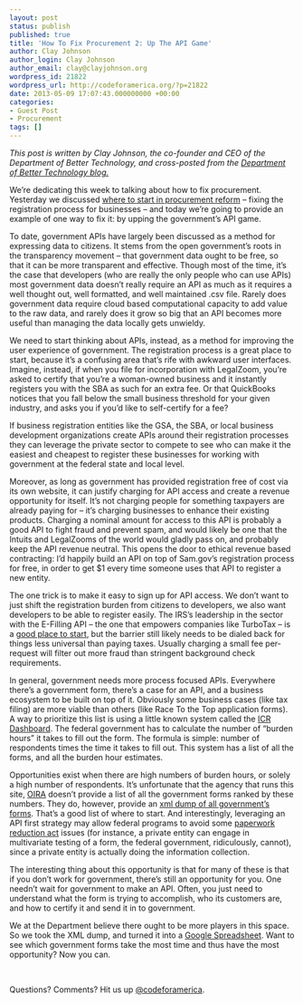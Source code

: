 ```yaml
---
layout: post
status: publish
published: true
title: 'How To Fix Procurement 2: Up The API Game'
author: Clay Johnson
author_login: Clay Johnson
author_email: clay@clayjohnson.org
wordpress_id: 21822
wordpress_url: http://codeforamerica.org/?p=21822
date: 2013-05-09 17:07:43.000000000 +00:00
categories:
- Guest Post
- Procurement
tags: []
---
```

<em>This post is written by Clay Johnson, the co-founder and CEO of the Department of Better Technology, and cross-posted from the <a href="http://www.dobt.co/Fixing-Procurement-1-Fix-Registration/" target="_blank">Department of Better Technology blog.</a> </em>

We’re dedicating this week to talking about how to fix procurement. Yesterday we discussed <a href="http://blog.dobt.co/Fixing-Procurement-1-Fix-Registration/">where to start in procurement reform</a> – fixing the registration process for businesses – and today we’re going to provide an example of one way to fix it: by upping the government’s API game.

To date, government APIs have largely been discussed as a method for expressing data to citizens. It stems from the open government’s roots in the transparency movement – that government data ought to be free, so that it can be more transparent and effective. Though most of the time, it’s the case that developers (who are really the only people who can use APIs) most government data doesn’t really require an API as much as it requires a well thought out, well formatted, and well maintained .csv file. Rarely does government data require cloud based computational capacity to add value to the raw data, and rarely does it grow so big that an API becomes more useful than managing the data locally gets unwieldy.

We need to start thinking about APIs, instead, as a method for improving the user experience of government. The registration process is a great place to start, because it’s a confusing area that’s rife with awkward user interfaces. Imagine, instead, if when you file for incorporation with LegalZoom, you’re asked to certify that you’re a woman-owned business and it instantly registers you with the SBA as such for an extra fee. Or that QuickBooks notices that you fall below the small business threshold for your given industry, and asks you if you’d like to self-certify for a fee?

If business registration entities like the GSA, the SBA, or local business development organizations create APIs around their registration processes they can leverage the private sector to compete to see who can make it the easiest and cheapest to register these businesses for working with government at the federal state and local level.

Moreover, as long as government has provided registration free of cost via its own website, it can justify charging for API access and create a revenue opportunity for itself. It’s not charging people for something taxpayers are already paying for – it’s charging businesses to enhance their existing products. Charging a nominal amount for access to this API is probably a good API to fight fraud and prevent spam, and would likely be one that the Intuits and LegalZooms of the world would gladly pass on, and probably keep the API revenue neutral. This opens the door to ethical revenue based contracting: I’d happily build an API on top of Sam.gov’s registration process for free, in order to get $1 every time someone uses that API to register a new entity.

The one trick is to make it easy to sign up for API access. We don’t want to just shift the registration burden from citizens to developers, we also want developers to be able to register easily. The IRS’s leadership in the sector with the E-Filling API – the one that empowers companies like TurboTax – is a <a href="http://www.irs.gov/Tax-Professionals/e-File-Providers-&amp;-Partners/Become-an-Authorized-e-file-Provider#phase3">good place to start</a>, but the barrier still likely needs to be dialed back for things less universal than paying taxes. Usually charging a small fee per-request will filter out more fraud than stringent background check requirements.

In general, government needs more process focused APIs. Everywhere there’s a government form, there’s a case for an API, and a business ecosystem to be built on top of it. Obviously some business cases (like tax filing) are more viable than others (like Race To the Top application forms). A way to prioritize this list is using a little known system called the <a href="http://www.reginfo.gov/public/jsp/PRA/praDashboard.jsp">ICR Dashboard</a>. The federal government has to calculate the number of “burden hours” it takes to fill out the form. The formula is simple: number of respondents times the time it takes to fill out. This system has a list of all the forms, and all the burden hour estimates.

Opportunities exist when there are high numbers of burden hours, or solely a high number of respondents. It’s unfortunate that the agency that runs this site, <a href="http://www.whitehouse.gov/omb/inforeg_administrator">OIRA</a> doesn’t provide a list of all the government forms ranked by these numbers. They do, however, provide an <a href="http://www.whitehouse.gov/omb/inforeg_xmlreports">xml dump of all government’s forms</a>. That’s a good list of where to start. And interestingly, leveraging an API first strategy may allow federal programs to avoid some <a href="http://www.informationdiet.com/blog/read/the-law-everyone-should-hate">paperwork reduction act</a> issues (for instance, a private entity can engage in multivariate testing of a form, the federal government, ridiculously, cannot), since a private entity is actually doing the information collection.

The interesting thing about this opportunity is that for many of these is that if you don’t work for government, there’s still an opportunity for you. One needn’t wait for government to make an API. Often, you just need to understand what the form is trying to accomplish, who its customers are, and how to certify it and send it in to government.

We at the Department believe there ought to be more players in this space. So we took the XML dump, and turned it into a <a href="https://docs.google.com/spreadsheet/ccc?key=0AsUDSmA6u13VdEk0SXYxeEUtajlyTXBESU1oQUR3TVE#gid=0">Google Spreadsheet</a>. Want to see which government forms take the most time and thus have the most opportunity? Now you can.

&nbsp;

Questions? Comments? Hit us up <a href="http://twitter.com/codeforamerica" target="_blank">@codeforamerica</a>.
